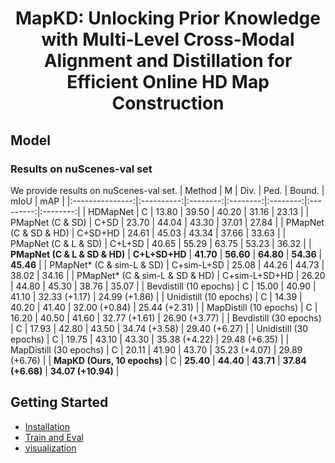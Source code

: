 <div align="center">
<h1>MapKD: Unlocking Prior Knowledge with Multi-Level Cross-Modal Alignment and Distillation for Efficient Online HD Map Construction </h1>
  

</div >


## Model

### Results on nuScenes-val set
We provide results on nuScenes-val set.
|     Method      |     M      |   Div.   |   Ped.   |  Bound.  |   mIoU    |   mAP    |
|:---------------:|:----------:|:--------:|:--------:|:--------:|:---------:|:--------:|
|   HDMapNet      |     C      |  13.80   |  39.50   |  40.20   |   31.16   |   23.13  |
| PMapNet (C & SD) |   C+SD     |  23.70   |  44.04   |  43.30   |   37.01   |   27.84  |
| PMapNet (C & SD & HD) | C+SD+HD  |  24.61   |  45.03   |  43.34   |   37.66   |   33.63  |
| PMapNet (C & L & SD)   | C+L+SD   |  40.65   |  55.29   |  63.75   |   53.23   |   36.32  |
| **PMapNet (C & L & SD & HD)** | **C+L+SD+HD** | **41.70** | **56.60** | **64.80** | **54.36** | **45.46** |
| PMapNet* (C & sim-L & SD)  | C+sim-L+SD | 25.08  |  44.26   |  44.73   |   38.02   |   34.16  |
| PMapNet* (C & sim-L & SD & HD) | C+sim-L+SD+HD | 26.20 | 44.80 | 45.30 | 38.76 | 35.07 |
| Bevdistill (10 epochs)    |     C      |  15.00   |  40.90   |  41.10   | 32.33 (+1.17) | 24.99 (+1.86) |
| Unidistill (10 epochs)    |     C      |  14.39   |  40.20   |  41.40   | 32.00 (+0.84) | 25.44 (+2.31) |
| MapDistill (10 epochs)    |     C      |  16.20   |  40.50   |  41.60   | 32.77 (+1.61) | 26.90 (+3.77) |
| Bevdistill (30 epochs)    |     C      |  17.93   |  42.80   |  43.50   | 34.74 (+3.58) | 29.40 (+6.27) |
| Unidistill (30 epochs)    |     C      |  19.75   |  43.10   |  43.30   | 35.38 (+4.22) | 29.48 (+6.35) |
| MapDistill (30 epochs)    |     C      |  20.11   |  41.90   |  43.70   | 35.23 (+4.07) | 29.89 (+6.76) |
| **MapKD (Ours, 10 epochs)** |     C      | **25.40** | **44.40** | **43.71** | **37.84 (+6.68)** | **34.07 (+10.94)** |



## Getting Started
- [Installation](docs/installation.md)
- [Train and Eval](docs/getting_started.md)
- [visualization](docs/visualization.md)


